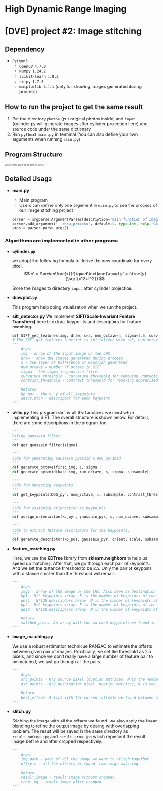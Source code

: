 # High Dynamic Range Imaging

# \[DVE\] project #2: Image stitching

##  Dependency

* `Python3`
  * `OpenCV 4.7.0`
  * `Numpy 1.24.2`
  * `scikit-learn 1.0.2`
  * `scipy 1.7.3`
  * `matplotlib 3.7.1` (only for showing images generated during process)

## How to run the project to get the same result

1. Put the directory `photos` (put original photos inside)  and `input` (cylinder.py will generate images after cylinder projection here) and source code under the same dictionary 
2. Run `python3 main.py` in terminal (You can also define your own arguments when running `main.py`)

## Program Structure

<img src="/Users/alison/Desktop/Screenshot 2023-04-29 at 10.40.46 PM.png" alt="Screenshot 2023-04-29 at 10.40.46 PM" style="zoom:45%;" />

## Detailed Usage

* **main.py**

  * Main program
  * Users can define only one argument in `main.py` to see the process of our image stitching project

  ```python
  parser = argparse.ArgumentParser(description='main function of Image Stitching Project')
  parser.add_argument('--draw_process', default=0, type=int, help='Set this to 1 is you want to see the process')
  args = parser.parse_args()
  ```

### Algorithms are implemented in other programs

* **cylinder.py**

  we adopt the following formula to derive the new coordinate for every pixel.
  $$ x' = f\arctan\frac{x}{f}\quad\text{and}\quad y' = f\frac{y}{\sqrt{x^2+f^2}} $$

  Store the images to directory `input` after cylinder projection.

* **drawplot.py**

  This program help doing vitualization when we run the project.

* **sift_detector.py**
  We implement **SIFT(Scale-Invariant Feature Transform)** here to extract keypoints and descriptors for feature matching.

  ```python
  def SIFT_get_features(img, draw, s=3, num_octave=4, sigma=1.6, curvature_threshold=10.0, contrast_threshold=3.5):
  # The SIFT_get_features function is initialized with s=3, num_octave=4, sigma=1.6, curvature_threshold=10.0, contrast_threshold=3.5, where
  """
      Args:
      img - array of the input image on the LHS
      draw - show the images generated during process
      s - the layer of Difference of Gaussian generated
      num_octave = number of octave in SIFT
      sigma - the sigma in gaussian filter
      curvature_threshold - curvature threshold for removing unprecised keypoints located in egdes
      contrast_threshold - contrast threshold for removing unprecised keypoints

      Returns
      kp_pos - the x, y of all keypoints
      descriptor - descriptor for each keypoint
  """
  ```

  

* **utilis.py**
  This program define all the functions we need when implementing SIFT. The overall structure is shown below. For details, there are some descriptions in the program too.

  ```python
  """
  Define gaussain filter
  """
  def get_gaussain_filter(sigma)
  
  """
  Code for generating Gaussain pyrimid & DoG pyrimid
  """
  def generate_octave(first_img, s, sigma):
  def generate_pyramid(base_img, num_octave, s, sigma, subsample):
    
  """
  Code for detecting keypoints
  """
  def get_keypoints(DOG_pyr, num_octave, s, subsample, contrast_threshold, curvature_threshold):
    
  """
  Code for assigning orientation to keypoints
  """
  def assign_orientation(kp_pyr, gaussain_pyr, s, num_octave, subsample):
  
  """
  Code to extract feature descriptors for the keypoints.
  """
  def generate_descriptor(kp_pos, gaussain_pyr, orient, scale, subsample):
  ```

  

* **feature_matching.py**

  Here, we use the **KDTree** library from **sklearn.neighbors** to help us speed up matching. After that, we go through each pair of keypoints. And we set the distance threshold to be 2.5. Only the pair of keypoins with distance smaller than the threshold will remain.

    ```python
    """
        Args:
        img1 - array of the image on the LHS. Also seen as destination image
        kp1 - N*2 keypoints array, N is the number of keypoints of the image on the LHS we found in SIFT
        des1 - N*128 descriptors array, N is the number of keypoints of the image on the LHS we found in SIFT
        kp2 - N*2 keypoints array, N is the number of keypoints of the image on the RHS we found in SIFT 
        des2 - N*128 descriptors array, N is the number of keypoints of the image on the RHS we found in SIFT
    
        Return:
        matched_pairs: An array with the matched keypoints we found in RANSAC
    """
    ```

* **image_matching.py**

  We use a robust estimation technique RANSAC to estimate the offsets between given pair of images. Practically, we set the threshold as 2.5 pixels, and since we don’t really have a large number of feature pair to be matched, we just go
  through all the pairs. 

  ```python
  """
      Args:
      src_points - N*2 source pixel location matrices, N is the number of matched keypoints
      dst_points - N*2 destination pixel location matrices, N is the number of matched keypoints
      
      Return:
      best_offset: A list with the current offsets we found between a set of matched keypoints
  """
  ```

* **stitch.py**

    Stiching the image with all the offsets we found. we also apply the linear blending to refine the output image by dealing with overlapping problem. The result will be saved in the same directory as `result_noCrop.jpg` and `result_crop.jpg` which represent the result image before and after cropped respectively.

    ```python
    """
        Args:
        img_path - path of all the image we want to stitch together
        offsets - all the offsets we found from image matching
        
        Return:
       	result_image - result image without cropped
       	crop_img - result image after cropped
    """
    ```
